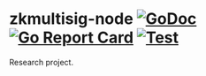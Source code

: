 # zkmultisig-node [![GoDoc](https://godoc.org/github.com/aragon/zkmultisig-node?status.svg)](https://godoc.org/github.com/aragon/zkmultisig-node) [![Go Report Card](https://goreportcard.com/badge/github.com/aragon/zkmultisig-node)](https://goreportcard.com/report/github.com/aragon/zkmultisig-node) [![Test](https://github.com/aragon/zkmultisig-node/workflows/Test/badge.svg)](https://github.com/aragon/zkmultisig-node/actions?query=workflow%3ATest)

Research project.

